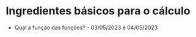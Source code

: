 <h1>Ingredientes básicos para o cálculo</h1>
<ul>
    <li>Qual a função das funções? - 03/05/2023 e 04/05/2023</li>
<ul>